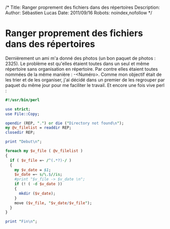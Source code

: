 /*
Title: Ranger proprement des fichiers dans des répertoires
Description: 
Author: Sébastien Lucas
Date: 2011/09/16
Robots: noindex,nofollow
*/
# Ranger proprement des fichiers dans des répertoires

Dernièrement un ami m'a donné des photos (un bon paquet de photos : 2325). Le problème est qu'elles étaient toutes dans un seul et même répertoire sans organisation en répertoire. Par contre elles étaient toutes nommées de la même manière : <Date au format ISO>-<Numéro>. Comme mon objectif était de les trier et de les organiser, j'ai décidé dans un premier de les regrouper par paquet du même jour pour me faciliter le travail. Et encore une fois vive perl :
```perl
#!/usr/bin/perl

use strict;
use File::Copy;

opendir (REP, ".") or die ("Directory not found\n");
my @v_filelist = readdir REP;
closedir REP;

print "Debut\n";

foreach my $v_file ( @v_filelist )
{
  if ( $v_file =~ /^(.*?)-/ )
  {
    my $v_date = $1;
    $v_date =~ s/\.$//is;
    #print "$v_file -> $v_date \n";
    if (! ( -d $v_date ))
    {
      mkdir ($v_date);
    }
    move ($v_file, "$v_date/$v_file");
  }
}

print "Fin\n";
```









